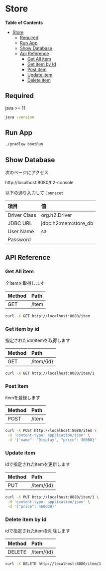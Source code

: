 # Store

**Table of Contents**

- [Store](#store)
    - [Required](#required)
    - [Run App](#run-app)
    - [Show Database](#show-database)
    - [Api Reference](#api-reference)
        - [Get All item](#get-all-item)
        - [Get item by Id](#get-item-by-id)
        - [Post item](#post-item)
        - [Update item](#update-item)
        - [Delete item](#delete-item)

## Required

java >= 11

```sh
java -version
```

## Run App

```sh
./gradlew bootRun
```

## Show Database

次のページにアクセス

http://localhost:8080/h2-console

以下の通り入力して `Connecet`

|項目|値|
|:---|:---|
|Driver Class|org.h2.Driver|
|JDBC URL|jdbc:h2:mem:store_db|
|User Name|sa|
|Password||

## API Reference

### Get All item

全itemを取得します

| Method | Path  |
| :----- | :---- |
| GET    | /item |

```sh
curl -X GET http://localhost:8080/item
```

### Get item by id

指定されたidのitemを取得します

| Method | Path       |
| :----- | :--------- |
| GET    | /item/{id} |

```sh
curl -X GET http://localhost:8080/item/1
```

### Post item

itemを登録します

| Method | Path  |
| :----- | :---- |
| POST   | /item |

```sh
curl -X POST http://localhost:8080/item \
 -H 'content-type: application/json' \
 -d '{"name": "Display", "price": 36000}'
```

### Update item

idで指定されたitemを更新します

| Method | Path       |
| :----- | :--------- |
| PUT   | /item/{id} |

```sh
curl -X PUT http://localhost:8080/item/1 \
 -H 'content-type: application/json' \
 -d '{"price": 460000}'
```

### Delete item by id

idで指定されたitemを削除します

| Method | Path       |
| :----- | :--------- |
| DELETE | /item/{id} |

```sh
curl -X DELETE http://localhost:8080/item/1
```